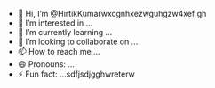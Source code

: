 - 👋 Hi, I’m @HirtikKumarwxcgnhxezwguhgzw4xef gh
- 👀 I’m interested in ...
- 🌱 I’m currently learning ...
- 💞️ I’m looking to collaborate on ...
- 📫 How to reach me ...
- 😄 Pronouns: ...
- ⚡ Fun fact: ...sdfjsdjgghwreterw

<!---
HirtikKumar/HirtikKumar is a ✨ special ✨ repository because its `README.md` (this file) appears on your GitHub profile.
You can click the Preview link to take a look at your changes.
--->
